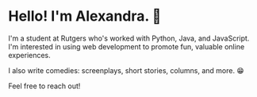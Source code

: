 # Hello! I'm Alexandra. 👋

I'm a student at Rutgers who's worked with Python, Java, and JavaScript. I'm interested in using web development to promote fun, valuable online experiences.

I also write comedies: screenplays, short stories, columns, and more. 😁

Feel free to reach out!
